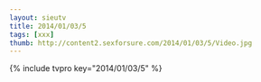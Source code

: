 ```yaml
--- 
layout: sieutv
title: 2014/01/03/5
tags: [xxx]
thumb: http://content2.sexforsure.com/2014/01/03/5/Video.jpg
---
```

{% include tvpro key="2014/01/03/5" %} 
